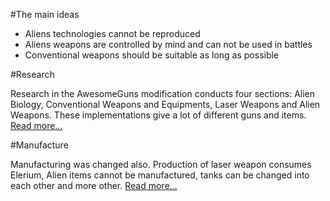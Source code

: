 #The main ideas

- Aliens technologies cannot be reproduced
- Aliens weapons are controlled by mind and can not be used in battles
- Conventional weapons should be suitable as long as possible

#Research

Research in the AwesomeGuns modification conducts four sections: Alien Biology, Conventional Weapons and Equipments, Laser Weapons and Alien Weapons. These implementations give a lot of different guns and items. [Read more...](Research.md)

#Manufacture

Manufacturing was changed also. Production of laser weapon consumes Elerium, Alien items cannot be manufactured, tanks can be changed into each other and more other. [Read more...](Manufacture.md)
